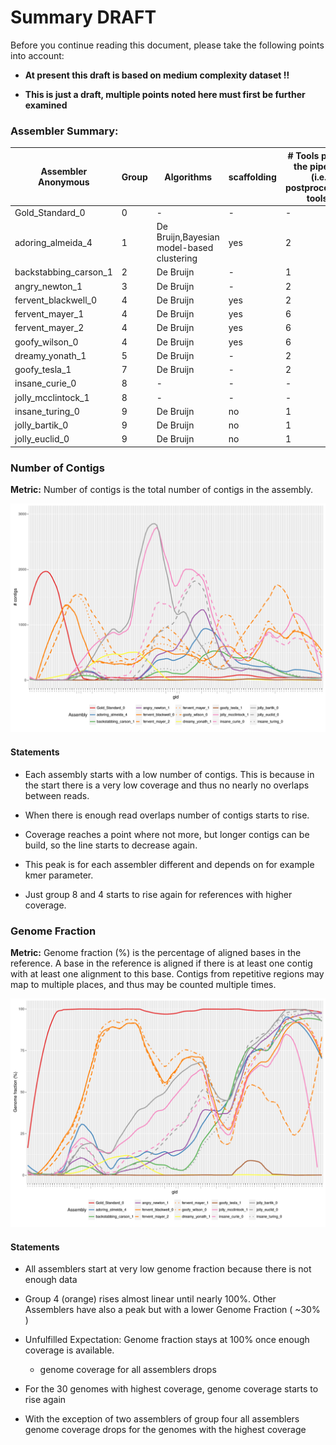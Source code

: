 # Summary DRAFT

Before you continue reading this document, please take the following points into account:

  * **At present this draft is based on medium complexity dataset !!**

  * **This is just a draft, multiple points noted here must first be further examined**

### Assembler Summary:

| Assembler Anonymous | Group | Algorithms  | scaffolding | # Tools part of the pipeline (i.e. postprocessing tools) |
|--------------------|--------|--------|----------|-------|
| Gold_Standard_0    |  0     |   -    |    -     |   -   |
| adoring_almeida_4  |  1   |  De Bruijn,Bayesian model-based clustering  |  yes  |    2 |
| backstabbing_carson_1 |  2   |  De Bruijn    |  -  | 1 | 
| angry_newton_1  |  3  |  De Bruijn           |  -  | 2 |   
| fervent_blackwell_0  |  4  |  De Bruijn    | yes | 2 |
| fervent_mayer_1  |  4 |  De Bruijn  | yes | 6 |  
| fervent_mayer_2  | 4 |  De Bruijn  | yes | 6 |  
| goofy_wilson_0 |  4  |  De Bruijn  | yes | 6 |  
| dreamy_yonath_1 | 5  |  De Bruijn  | - | 2 |   
| goofy_tesla_1  |  7  |  De Bruijn | - | 2 |  
| insane_curie_0  | 8  | -  | - | - | 
| jolly_mcclintock_1   |  8 | - | - | - | 
| insane_turing_0 | 9  | De Bruijn | no | 1 | 
| jolly_bartik_0  | 9  | De Bruijn | no | 1 |
| jolly_euclid_0  | 9  | De Bruijn | no | 1 |

### Number of Contigs

**Metric:** 
Number of contigs is the total number of contigs in the assembly.

![Genome Fraction](summary_plots/coverage_no_points_contig_count.png)

#### Statements

  * Each assembly starts with a low number of contigs. This is because in the start there is a very low coverage and thus no nearly no overlaps between reads.

  * When there is enough read overlaps number of contigs starts to rise. 

  * Coverage reaches a point where not more, but longer contigs can be build, so the line starts to decrease again. 

  * This peak is for each assembler different and depends on for example kmer parameter.

  * Just group 8 and 4 starts to rise again for references with higher coverage.

### Genome Fraction

**Metric:** 
Genome fraction (%) is the percentage of aligned bases in the reference. A base in the reference is aligned if there is at least one contig with at least one alignment to this base. Contigs from repetitive regions may map to multiple places, and thus may be counted multiple times.

![Genome Fraction](summary_plots/coverage_no_points_genome_fraction.png)

#### Statements

  * All assemblers start at very low genome fraction because there is not enough data

  * Group 4 (orange) rises almost linear until nearly 100%. Other Assemblers have also a peak but with a lower Genome Fraction ( ~30% )

  * Unfulfilled Expectation: Genome fraction stays at 100% once enough coverage is available.

    * genome coverage for all assemblers drops

  * For the 30 genomes with highest coverage, genome coverage starts to rise again

  * With the exception of two assemblers of group four all assemblers genome coverage drops for the genomes with the highest coverage  
